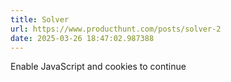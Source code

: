 ```yaml
---
title: Solver
url: https://www.producthunt.com/posts/solver-2
date: 2025-03-26 18:47:02.987388
---
```

Enable JavaScript and cookies to continue

